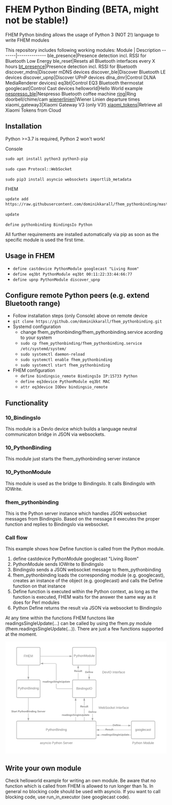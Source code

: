 # FHEM Python Binding (BETA, might not be stable!)

FHEM Python binding allows the usage of Python 3 (NOT 2!) language to write FHEM modules

This repository includes following working modules:
Module | Description
-------|--------------
ble_presence|Presence detection incl. RSSI for Bluetooth Low Energy
ble_reset|Resets all Bluetooth interfaces every X hours
[bt_presence](https://github.com/dominikkarall/fhem_pythonbinding/blob/master/FHEM/bindings/python/lib/bt_presence/README.md)|Presence detection incl. RSSI for Bluetooth
discover_mdns|Discover mDNS devices
discover_ble|Discover Bluetooth LE devices
discover_upnp|Discover UPnP devices
dlna_dmr|Control DLNA MediaRenderer devices)
eq3bt|Control EQ3 Bluetooth thermostat
googlecast|Control Cast devices
helloworld|Hello World example
[nespresso_ble](https://github.com/dominikkarall/fhem_pythonbinding/blob/master/FHEM/bindings/python/lib/nespresso_ble/README.md)|Nespresso Bluetooth coffee machine
[ring](https://github.com/dominikkarall/fhem_pythonbinding/blob/master/FHEM/bindings/python/lib/ring/README.md)|Ring doorbell/chime/cam
[wienerlinien](https://github.com/dominikkarall/fhem_pythonbinding/blob/master/FHEM/bindings/python/lib/wienerlinien/README.md)|Wiener Linien departure times
xiaomi_gateway3|Xiaomi Gateway V3 (only V3!)
[xiaomi_tokens](https://github.com/dominikkarall/fhem_pythonbinding/blob/master/FHEM/bindings/python/lib/xiaomi_tokens/README.md)|Retrieve all Xiaomi Tokens from Cloud

## Installation
Python >=3.7 is required, Python 2 won't work!

Console
```
sudo apt install python3 python3-pip

sudo cpan Protocol::WebSocket

sudo pip3 install asyncio websockets importlib_metadata
```
FHEM
```
update add https://raw.githubusercontent.com/dominikkarall/fhem_pythonbinding/master/controls_pythonbinding.txt

update

define pythonbinding BindingsIo Python
```

All further requirements are installed automatically via pip as soon as the specific module is used the first time.
 
## Usage in FHEM
 - `define castdevice PythonModule googlecast "Living Room"`
 - `define eq3bt PythonModule eq3bt 00:11:22:33:44:66:77`
 - `define upnp PythonModule discover_upnp`

## Configure remote Python peers (e.g. extend Bluetooth range)
- Follow installation steps (only Console) above on remote device
- `git clone https://github.com/dominikkarall/fhem_pythonbinding.git`
- Systemd configuration
  - change fhem_pythonbinding/fhem_pythonbinding.service acording to your system
  - `sudo cp fhem_pythonbinding/fhem_pythonbinding.service /etc/systemd/system/`
  - `sudo systemctl daemon-reload`
  - `sudo systemctl enable fhem_pythonbinding`
  - `sudo systemctl start fhem_pythonbinding`
- FHEM configuration
  - `define bindingsio_remote BindingsIo IP:15733 Python`
  - `define eq3device PythonModule eq3bt MAC`
  - `attr eq3device IODev bindingsio_remote`

## Functionality

### 10_BindingsIo
This module is a DevIo device which builds a language neutral communicaton bridge in JSON via websockets.
### 10_PythonBinding
This module just starts the fhem_pythonbinding server instance
### 10_PythonModule
This module is used as the bridge to BindingsIo. It calls BindingsIo with IOWrite.
### fhem_pythonbinding
This is the Python server instance which handles JSON websocket messages from BindingsIo. Based on the message it executes the proper function and replies to BindingsIo via websocket.

### Call flow
This example shows how Define function is called from the Python module.
 1. define castdevice PythonModule googlecast "Living Room"
 2. PythonModule sends IOWrite to BindingsIo
 3. BindingsIo sends a JSON websocket message to fhem_pythonbinding
 4. fhem_pythonbinding loads the corresponding module (e.g. googlecast), creates an instance of the object (e.g. googlecast) and calls the Define function on that instance
 5. Define function is executed within the Python context, as long as the function is executed, FHEM waits for the answer the same way as it does for Perl modules
 6. Python Define returns the result via JSON via websocket to BindingsIo

At any time within the functions FHEM functons like readingsSingleUpdate(...) can be called by using the fhem.py module (fhem.readingsSingleUpdate(...)). There are just a few functions supported at the moment.

![Flow Chart](/flowchart.png)

## Write your own module
Check helloworld example for writing an own module. Be aware that no function which is called from FHEM is allowed to run longer than 1s. In general no blocking code should be used with asyncio. If you want to call blocking code, use run_in_executor (see googlecast code).

